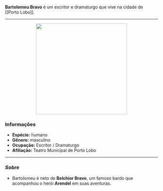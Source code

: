 **Bartolomeu Bravo** é um escritor e dramaturgo que vive na cidade de [[Porto Lobo]].

---

<div style="text-align: center;">
<img src="https://i.imgur.com/xSgHJzq.png" height="300">
</div>

### Informações

- **Espécie:** humano
- **Gênero:** masculino
- **Ocupação:** Escritor / Dramaturgo
- **Afiliação:** Teatro Municipal de Porto Lobo

---

### *Sobre*

- Bartolomeu é neto de **Belchior Bravo**, um famoso bardo que acompanhou o herói **Arendel** em suas aventuras.